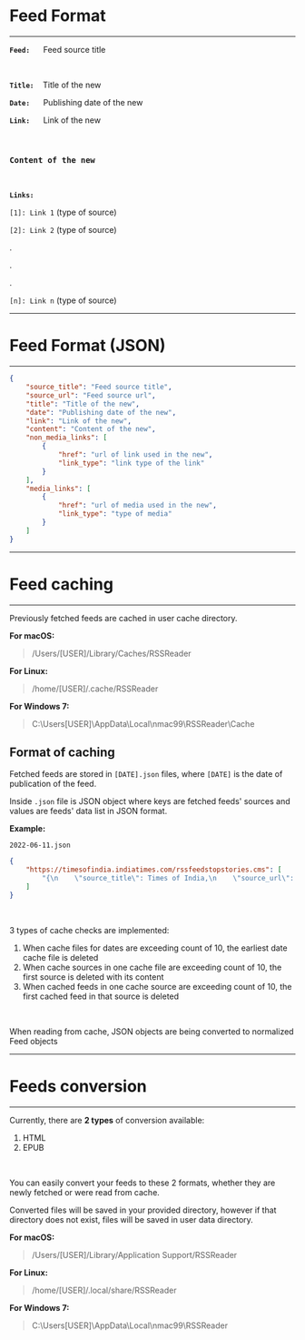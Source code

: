 
# Feed Format

---

**`Feed:`**&nbsp;&nbsp;&nbsp;&nbsp;&nbsp;&nbsp;Feed source title

&nbsp;

**`Title:`**&nbsp;&nbsp;&nbsp;&nbsp;Title of the new

**`Date:`**&nbsp;&nbsp;&nbsp;&nbsp;&nbsp;&nbsp;Publishing date of the new

**`Link:`**&nbsp;&nbsp;&nbsp;&nbsp;&nbsp;&nbsp;Link of the new

&nbsp;

### `Content of the new`

&nbsp;

**`Links:`**


`[1]: Link 1` (type of source)

`[2]: Link 2` (type of source)

.

.

.

`[n]: Link n` (type of source)


---

# Feed Format (JSON)

---

```json
{
    "source_title": "Feed source title",
    "source_url": "Feed source url",
    "title": "Title of the new",
    "date": "Publishing date of the new",
    "link": "Link of the new",
    "content": "Content of the new",
    "non_media_links": [
        {
            "href": "url of link used in the new",
            "link_type": "link type of the link"
        }
    ],
    "media_links": [
        {
            "href": "url of media used in the new",
            "link_type": "type of media"
        }
    ]
}
```

---

# Feed caching

---

Previously fetched feeds are cached in user cache directory.

**For macOS:**

>/Users/[USER]/Library/Caches/RSSReader

**For Linux:**

>/home/[USER]/.cache/RSSReader

**For Windows 7:**

>C:\Users\[USER]\AppData\Local\nmac99\RSSReader\Cache

## Format of caching

Fetched feeds are stored in `[DATE].json` files, where `[DATE]` is the date of publication of the feed.

Inside `.json` file is JSON object where keys are fetched feeds' sources and values are feeds' data list in JSON format.

**Example:**

`2022-06-11.json`

```json
{
    "https://timesofindia.indiatimes.com/rssfeedstopstories.cms": [
        "{\n    \"source_title\": Times of India,\n    \"source_url\": \"https://timesofindia.indiatimes.com/rssfeedstopstories.cms\",\n    \"title\": \"Presidential polls: Mamata invites 22 oppn CMs, leaders for joint meeting on June 15\",\n    \"date\": \"2022-06-11T16:22:36+05:30\",\n    \"link\": \"https://timesofindia.indiatimes.com/india/presidential-polls-mamata-invites-22-oppn-cms-leaders-for-joint-meeting-on-june-15/articleshow/92146582.cms\",\n    \"content\": \"With the Rajya Sabha results exposing dissension and lack of cohesion among opposition parties, West Bengal chief minister Mamata Banerjee on Saturday reached out to her counterparts and other leaders to participate in a meeting in Delhi on June 15 to discuss the upcoming presidential polls, which are scheduled for July 18.\",\n    \"non_media_links\": [\n        {\n            \"href\": \"https://timesofindia.indiatimes.com/india/presidential-polls-mamata-invites-22-oppn-cms-leaders-for-joint-meeting-on-june-15/articleshow/92146582.cms\",\n            \"link_type\": \"link\"\n        }\n    ],\n    \"media_links\": []\n}"
    ]
}
```
&nbsp;

3 types of cache checks are implemented:

1. When cache files for dates are exceeding count of 10, the earliest date cache file is deleted
2. When cache sources in one cache file are exceeding count of 10, the first source is deleted with its content
3. When cached feeds in one cache source are exceeding count of 10, the first cached feed in that source is deleted

&nbsp;

When reading from cache, JSON objects are being converted to normalized Feed objects

---

# Feeds conversion

---

Currently, there are **2 types** of conversion available:

1. HTML
2. EPUB

&nbsp;

You can easily convert your feeds to these 2 formats, whether they are newly fetched or were read from cache.

Converted files will be saved in your provided directory, however if that directory does not exist, files will be saved
in user data directory.

**For macOS:**

>/Users/[USER]/Library/Application Support/RSSReader

**For Linux:**

>/home/[USER]/.local/share/RSSReader

**For Windows 7:**

>C:\Users\[USER]\AppData\Local\nmac99\RSSReader
